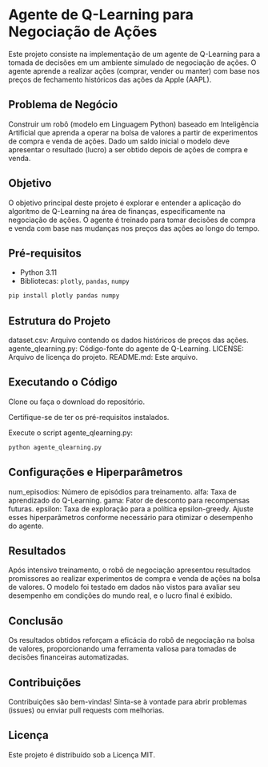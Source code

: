 # Agente de Q-Learning para Negociação de Ações

Este projeto consiste na implementação de um agente de Q-Learning para a tomada de decisões em um ambiente simulado de negociação de ações. O agente aprende a realizar ações (comprar, vender ou manter) com base nos preços de fechamento históricos das ações da Apple (AAPL).

## Problema de Negócio

Construir um robô (modelo em Linguagem Python) baseado em Inteligência Artificial que aprenda a operar na bolsa de valores a partir de experimentos de compra e venda de ações. Dado um saldo inicial o modelo deve apresentar o resultado (lucro) a ser obtido depois de ações de compra e venda.

## Objetivo

O objetivo principal deste projeto é explorar e entender a aplicação do algoritmo de Q-Learning na área de finanças, especificamente na negociação de ações. O agente é treinado para tomar decisões de compra e venda com base nas mudanças nos preços das ações ao longo do tempo.

## Pré-requisitos

- Python 3.11
- Bibliotecas: `plotly`, `pandas`, `numpy`

```bash
pip install plotly pandas numpy
```
## Estrutura do Projeto
dataset.csv: Arquivo contendo os dados históricos de preços das ações.
agente_qlearning.py: Código-fonte do agente de Q-Learning.
LICENSE: Arquivo de licença do projeto.
README.md: Este arquivo.

## Executando o Código

Clone ou faça o download do repositório.

Certifique-se de ter os pré-requisitos instalados.

Execute o script agente_qlearning.py:
```bash
python agente_qlearning.py
```
## Configurações e Hiperparâmetros
num_episodios: Número de episódios para treinamento.
alfa: Taxa de aprendizado do Q-Learning.
gama: Fator de desconto para recompensas futuras.
epsilon: Taxa de exploração para a política epsilon-greedy.
Ajuste esses hiperparâmetros conforme necessário para otimizar o desempenho do agente.

## Resultados

Após intensivo treinamento, o robô de negociação apresentou resultados promissores ao realizar experimentos de compra e venda de ações na bolsa de valores. O modelo foi testado em dados não vistos para avaliar seu desempenho em condições do mundo real, e o lucro final é exibido.

## Conclusão

Os resultados obtidos reforçam a eficácia do robô de negociação na bolsa de valores, proporcionando uma ferramenta valiosa para tomadas de decisões financeiras automatizadas.

## Contribuições
Contribuições são bem-vindas! Sinta-se à vontade para abrir problemas (issues) ou enviar pull requests com melhorias.

## Licença
Este projeto é distribuído sob a Licença MIT.
